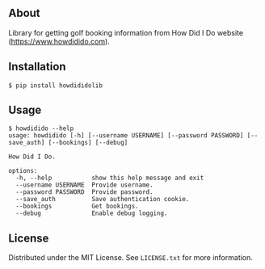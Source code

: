 ## About

Library for getting golf booking information from How Did I Do website (https://www.howdidido.com).

## Installation

```shell
$ pip install howdididolib
```

## Usage

```shell
$ howdidido --help
usage: howdidido [-h] [--username USERNAME] [--password PASSWORD] [--save_auth] [--bookings] [--debug]

How Did I Do.

options:
  -h, --help           show this help message and exit
  --username USERNAME  Provide username.
  --password PASSWORD  Provide password.
  --save_auth          Save authentication cookie.
  --bookings           Get bookings.
  --debug              Enable debug logging.
```

## License

Distributed under the MIT License. See `LICENSE.txt` for more information.
